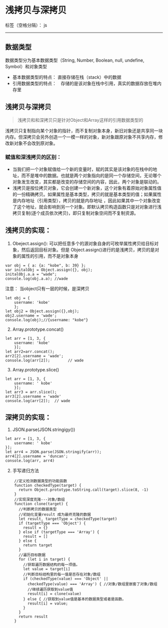 ﻿# 浅拷贝与深拷贝

标签（空格分隔）： js

---

## 数据类型

数据类型分为基本数据类型（String, Number, Boolean, null, undefine, Symbol）和对象类型

- 基本数据类型的特点： 直接存储在栈（stack）中的数据
- 引用数据类型的特点：　存储的是该对象在栈中引用，真实的数据存放在堆内存里

## 浅拷贝与深拷贝

> 浅拷贝和和深拷贝只是针对Object和Array这样的引用数据类型的

浅拷贝只复制指向某个对象的指针，而不复制对象本身，新旧对象还是共享同一块内存。但深拷贝会另外创造一个一模一样的对象，新对象跟原对象不共享内存，修改新对象不会改到原对象。

### 赋值和深浅拷贝的区别：

- 当我们把一个对象赋值给一个新的变量时，赋的其实是该对象的在栈中的地址，而不是堆中的数据。也就是两个对象指向的是同一个存储空间，无论哪个对象发生改变，其实都是改变的存储空间的内容，因此，两个对象是联动的。
- 浅拷贝是按位拷贝对象，它会创建一个新对象，这个对象有着原始对象属性值的一份精确拷贝。如果属性是基本类型，拷贝的就是基本类型的值；如果属性是内存地址（引用类型），拷贝的就是内存地址 ，因此如果其中一个对象改变了这个地址，就会影响到另一个对象。即默认拷贝构造函数只是对对象进行浅拷贝复制(逐个成员依次拷贝)，即只复制对象空间而不复制资源。

## 浅拷贝的实现：
1. Obeject.assign(): 可以把任意多个的源对象自身的可枚举属性拷贝给目标对象，然后返回目标对象。但是 Object.assign()进行的是浅拷贝，拷贝的是对象的属性的引用，而不是对象本身
```
var obj = { a: {a: "kobe", b: 39} };
var initalObj = Object.assign({}, obj);
initalObj.a.a = "wade";
console.log(obj.a.a); //wade
```
注意： 当object只有一层的时候，是深拷贝
```
let obj = {
    username: 'kobe'
    };
let obj2 = Object.assign({},obj);
obj2.username = 'wade';
console.log(obj);//{username: "kobe"}
```
2. Array.prototype.concat()
```
let arr = [1, 3, {
    username: 'kobe'
    }];
let arr2=arr.concat();    
arr2[2].username = 'wade';
console.log(arr[2]);        // wade
```
3. Array.prototype.slice()
```
let arr = [1, 3, {
    username: ' kobe'
    }];
let arr3 = arr.slice();
arr3[2].username = 'wade'
console.log(arr[2]);  // wade
```

## 深拷贝的实现：

1. JSON.parse(JSON.stringigy())
```
let arr = [1, 3, {
    username: ' kobe'
}];
let arr4 = JSON.parse(JSON.stringify(arr));
arr4[2].username = 'duncan'; 
console.log(arr, arr4)

```
2. 手写递归方法

```
    //定义检测数据类型的功能函数
    function checkedType(target) {
      return Object.prototype.toString.call(target).slice(8, -1)
    }
    //实现深度克隆---对象/数组
    function clone(target) {
      //判断拷贝的数据类型
      //初始化变量result 成为最终克隆的数据
      let result, targetType = checkedType(target)
      if (targetType === 'Object') {
        result = {}
      } else if (targetType === 'Array') {
        result = []
      } else {
        return target
      }
      //遍历目标数据
      for (let i in target) {
        //获取遍历数据结构的每一项值。
        let value = target[i]
        //判断目标结构里的每一值是否存在对象/数组
        if (checkedType(value) === 'Object' ||
          checkedType(value) === 'Array') { //对象/数组里嵌套了对象/数组
          //继续遍历获取到value值
          result[i] = clone(value)
        } else { //获取到value值是基本的数据类型或者是函数。
          result[i] = value;
        }
      }
      return result
    }

```


